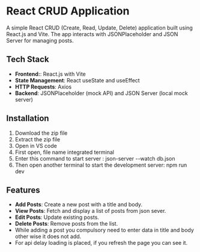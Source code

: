 # React CRUD Application

A simple React CRUD (Create, Read, Update, Delete) application built using React.js and Vite. The app interacts with JSONPlaceholder and JSON Server for managing posts.

## Tech Stack
- **Frontend:**: React.js with Vite
- **State Management**: React useState and useEffect
- **HTTP Requests**: Axios
- **Backend**: JSONPlaceholder (mock API) and JSON Server (local mock server)

## Installation
1. Download the zip file
2. Extract the zip file
3. Open in VS code
4. First open, file name integrated terminal
5. Enter this command to start server : json-server --watch db.json
6. Then open another terminal to start the development server: npm run dev


## Features
- **Add Posts**: Create a new post with a title and body.
- **View Posts**: Fetch and display a list of posts from json sever.
- **Edit Posts**: Update existing posts.
- **Delete Posts**: Remove posts from the list.
- While adding a post you compulsory need to enter data in title and body other wise it does not add.
- For api delay loading is placed, if you refresh the page you can see it.
